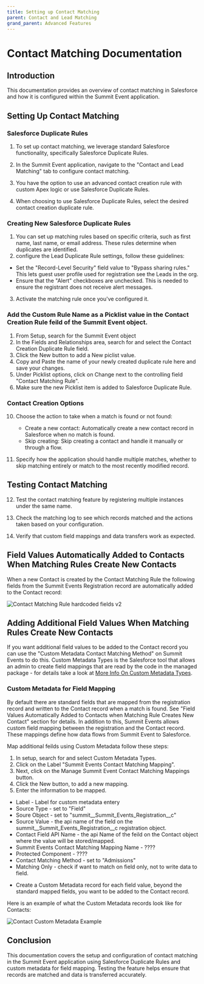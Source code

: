 ```yaml
---
title: Setting up Contact Matching
parent: Contact and Lead Matching
grand_parent: Advanced Features
---
```


# Contact Matching Documentation

## Introduction
This documentation provides an overview of contact matching in Salesforce and how it is configured within the Summit Event application.

## Setting Up Contact Matching

### Salesforce Duplicate Rules
1. To set up contact matching, we leverage standard Salesforce functionality, specifically Salesforce Duplicate Rules.

2. In the Summit Event application, navigate to the "Contact and Lead Matching" tab to configure contact matching.

3. You have the option to use an advanced contact creation rule with custom Apex logic or use Salesforce Duplicate Rules.

4. When choosing to use Salesforce Duplicate Rules, select the desired contact creation duplicate rule.

### Creating New Salesforce Duplicate Rules
1. You can set up matching rules based on specific criteria, such as first name, last name, or email address. These rules determine when duplicates are identified.
2. configure the Lead Duplicate Rule settings, follow these guidelines:
- Set the "Record-Level Security" field value to "Bypass sharing rules." This lets guest user profile used for registration see the Leads in the org.
- Ensure that the "Alert" checkboxes are unchecked. This is needed to ensure the registrant does not receive alert messages.
3. Activate the matching rule once you've configured it.

### Add the Custom Rule Name as a Picklist value in the Contact Creation Rule feild of the Summit Event object.
1. From Setup, search for the Summit Event object
2. In the Fields and Relationships area, search for and select the Contact Creation Duplicate Rule field.
3. Click the New button to add a New piclist value.
4. Copy and Paste the name of your newly created duplicate rule here and save your changes.
5. Under Picklist options, click on Change next to the controlling field "Contact Matching Rule".  
6. Make sure the new Picklist item is added to Salesforce Duplicate Rule.


### Contact Creation Options
10. Choose the action to take when a match is found or not found:
    - Create a new contact: Automatically create a new contact record in Salesforce when no match is found.
    - Skip creating: Skip creating a contact and handle it manually or through a flow.

11. Specify how the application should handle multiple matches, whether to skip matching entirely or match to the most recently modified record.

## Testing Contact Matching

12. Test the contact matching feature by registering multiple instances under the same name.

13. Check the matching log to see which records matched and the actions taken based on your configuration.

14. Verify that custom field mappings and data transfers work as expected.

## Field Values Automatically Added to Contacts When Matching Rules Create New Contacts

When a new Contact is created by the Contact Matching Rule the following fields from the Summit Events Registration record are automatically added to the Contact record:

![Contact Matching Rule hardcoded fields v2](https://user-images.githubusercontent.com/60475518/234095301-13f54e07-a68a-4a1c-9136-c04d2d935baf.png)

## Adding Additional Field Values When Matching Rules Create New Contacts
If you want additional field values to be added to the Contact record you can use the "Custom Metadata Contact Matching Method" on Summit Events to do this.  Custom Metadata Types is the Salesforce tool that allows an admin to create field mappings that are read by the code in the managed package - for details take a look at [More Info On Custom Metadata Types](https://help.salesforce.com/articleView?id=custommetadatatypes_about.htm&type=5).

### Custom Metadata for Field Mapping
By default there are standard fields that are mapped from the registration record and written to the Contact record when a match is found.  See "Field Values Automatically Added to Contacts when Matching Rule Creates New Contact" section for details.  In addition to this, Summit Events allows custom field mapping between the registration and the Contact record. These mappings define how data flows from Summit Event to Salesforce.

Map additional feilds using Custom Metadata follow these steps:
1. In setup, search for and select Custom Metadata Types.
2. Click on the Label "Summit Events Contact Matching Mapping".
3. Next, click on the Manage Summit Event Contact Matching Mappings button.
4. Click the New button, to add a new mapping.
8. Enter the information to be mapped.
- Label - Label for custom metadata entery
- Source Type - set to "Field"
- Soure Object - set to "summit__Summit_Events_Registration__c"
- Source Value - the api name of the field on the summit__Summit_Events_Registration__c registration object.
- Contact Field API Name - the api Name of the feild on the Contact object where the value will be stored/mapped.
- Summit Events Contact Matching Mapping Name - ????
- Protected Component - ????
- Contact Matching Method - set to "Admissions"
- Matching Only - check if want to match on field only, not to write data to field.

* Create a Custom Metadata record for each field value, beyond the standard mapped fields, you want to be added to the Contact record.  

Here is an example of what the Custom Metadata records look like for Contacts:

![Contact Custom Metadata Example](https://github.com/SFDO-Community-Sprints/Summit-Events-App/blob/master/images/3.9_Contact_Matching%20_Custom_Metadata_Mapping_Example.png?raw=true)


## Conclusion
This documentation covers the setup and configuration of contact matching in the Summit Event application using Salesforce Duplicate Rules and custom metadata for field mapping. Testing the feature helps ensure that records are matched and data is transferred accurately.
